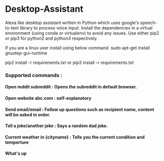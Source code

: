 # Desktop-Assistant
Alexa like desktop assistant written in Python which uses google's speech-to-text library to process voice input.
Install the dependencies in a virtual environment (using conda or virtualenv) to avoid any issues. Use either pip2 or pip3 for python2 and python3 respectively.

If you are a linux user install using below command.
sudo apt-get install gnustep-gui-runtime

pip2 install -r requirements.txt or
pip3 install -r requirements.txt

### Supported commands :

#### Open reddit subreddit : Opens the subreddit in default browser.
#### Open website abc.com : self-explanatory
#### Send email/email : Follow up questions such as recipient name, content will be asked in order.
#### Tell a joke/another joke : Says a random dad joke.
#### Current weather in {cityname} : Tells you the current condition and temperture
#### What's up
